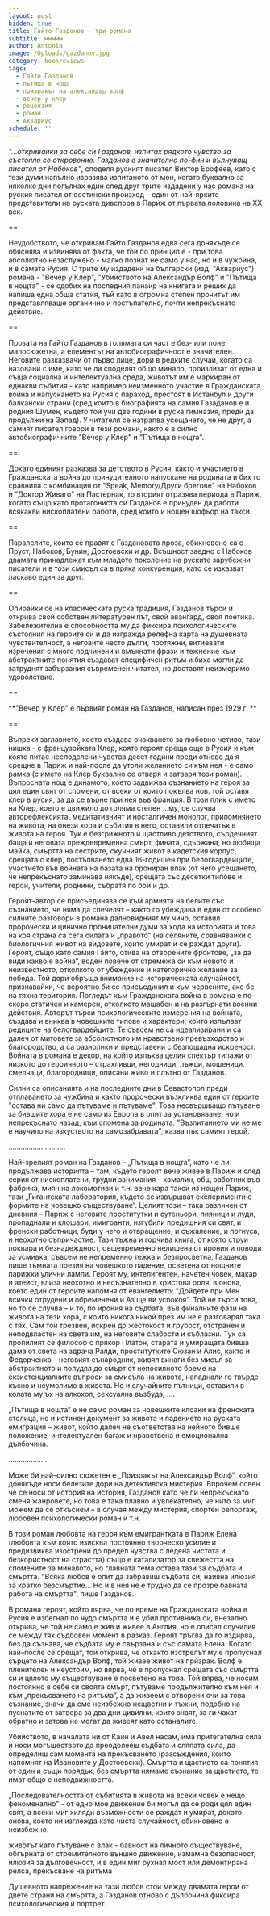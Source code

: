 ```yaml
---
layout: post
hidden: true
title: Гайто Газданов - три романа
subtitle: ммммм
author: Antonia
image: /Uploads/gazdanov.jpg
category: bookreviews
tags:
  - Гайто Газданов
  - пътища в ноща
  - призракът на александър волф
  - вечер у клер
  - рецензия
  - роман
  - Аквариус
schedule: ''
---
```

_"...откривайки за себе си Газданов, изпитах рядкото чувство за състояло се откровение. Газданов е значително по-фин и вълнуващ писател от Набоков"_, споделя руският писател Виктор Ерофеев, като с тези думи напълно изразява изпитаното от мен, когато буквално за няколко дни погълнах един след друг трите издадени у нас романа на руския писател от осетински произход – един от най-ярките представители на руската диаспора в Париж от първата половина на XX век. 

\==

Неудобството, че откривам Гайто Газданов едва сега донякъде се обяснява и извинява от факта, че той по принцип е - при това абсолютно незаслужено - малко познат не само у нас, но и в чужбина, и в самата Русия. С трите му издадени на български (изд. "Аквариус") романа - "Вечер у Клер", "Убийството на Александър Волф" и "Пътища в нощта" - се сдобих на последния панаир на книгата и реших да напиша една обща статия, тъй като в огромна степен прочитът им представляваше органично и постъпателно, почти непрекъснато действие. 

\==

Прозата на Гайто Газданов в голямата си част е без- или поне малосюжетна, а елементът на автобиографичност е значителен. Неговите разказвачи от първо лице, дори в редките случаи, когато са назовани с име, като че ли споделят общо минало, произлизат от една и съща социална и интелектуална среда, животът им е маркиран от еднакви събития - като например неизменното участие в Гражданската война и напускането на Русия с параход, престоят в Истанбул и други балкански страни (сред които в биографията на самия Газаданов е и родния Шумен, където той учи две години в руска гимназия, преди да продължи на Запад). У читателя се натрапва усещането, че не друг, а самият писател говори в тези романи, както е в силно автобиографичните "Вечер у Клер" и "Пътища в нощта". 

\==

Докато единият разказва за детството в Русия, както и участието в Гражданската война до принудителното напускане на родината и бих го сравнила с комбинация от "Speak, Memory/Други брегове" на Набоков и "Доктор Живаго" на Пастернак, то вторият отразява периода в Париж, когато също като протагониста си Газданов е принуден да работи всякакви нископлатени работи, сред които и нощен шофьор на такси. 

\==

Паралелите, които се правят с Газдановата проза, обикновено са с Пруст, Набоков, Бунин, Достоевски и др. Всъщност заедно с Набоков двамата принадлежат към младото поколение на руските зарубежни писатели и в този смисъл са в пряка конкуренция, като се изказват ласкаво един за друг. 

\==

Опирайки се на класическата руска традиция, Газданов търси и открива свой собствен литературен път, свой авангард, своя поетика. Забележителна е способността му да фиксира психологическите състояния на героите си и да изгражда релефна карта на душевната чувствителност, а неговите често дълги, протяжни, витиевати изречения с много подчинени и вмъкнати фрази и тежнение към абстрактните понятия създават специфичен ритъм и биха могли да затруднят забързания съвременен читател, но доставят неизмеримо удоволствие.

\==

**"Вечер у Клер" е първият роман на Газданов, написан през 1929 г. **

\==

Въпреки заглавието, което създава очакването за любовно четиво, тази нишка - с французойката Клер, която героят среща още в Русия и към която питае несподелени чувства десет години преди отново да я срещне в Париж и най-после да утоли желанието си към нея - е само рамка (с името на Клер буквално се отваря и затваря този роман). Въпросната нощ е динамото, което задвижва съзнанието на героя за цял един свят от спомени, от всеки от които покълва нов. той оставя клер в русия, за да се върне при нея във франция. В този плик с името на Клер, което е движило до голяма степен ...му, се случва авторефлексията, медитативният и носталгичен монолог, припомнянето на живота, на онези хора и събития в него, оставили отпечатък в живота на героя. Тук е безгрижното и щастливо детството, сърдечният баща и неговата преждевременна смърт, фината, сдържана, но любяща майка, смъртта на сестрите, скучният живот в кадетския корпус, срещата с клер, постъпването едва 16-годишен при белогвардейците, участието във войната на базата на брониран влак (от него усещането, че непрекъснато заминава някъде), срещата със десетки типове и герои, учители, роднини, събратя по бой и др. 

Героят–автор се присъединява се към армията на белите със съзнанието, че няма да спечелят – както го убеждава в един от особено силните разговори в романа далновидният му чичо, оставил пророчески и цинично проницателни думи за хода на историята и това на коя страна са сега силата и „правото“ (на селяните, сравнявайки с биологичния живот на видовете, които умират и се раждат други). Героят, също като самия Гайто, отива на отворените фронтове, „за да види какво е война“, воден повече от стремежа си към новото и неизвестното, отколкото от убеждение и категорично желание за победа. Той дори обръща внимание на историческата случайност, признавайки, че вероятно би се присъединил и към червените, ако бе на тяхна територия. Погледът към Гражданската война в романа е по-скоро статичен и камерен, отколкото мащабен и на разгърнати военни действия. Авторът търси психологическите измерения на войната, създава и вниква в човешките типове и характери, които изпълват редиците на белогвардейците. Те съвсем не са идеализирани и са далеч от митовете за абсолютното им нравствено превъзходство и благородство, а са разнолики и представени с безпощадна искреност. Войната в романа е декор, на който изпъква целия спектър типажи от низкото до героичното – страхливци, негодници, лъжци, мошеници, смелчаци, благородници, описани живо и плътно от Газданов.

Силни са описанията и на последните дни в Севастопол преди отплаването за чужбина и както пророчески възкликва един от героите "остава ни само да пътуваме и пътуваме". Това несвършващо пътуване за бившите хора е не само из Европа в опит за установяване, но и непрекъснато назад, към спомена за родината. "Възпитанието ми не ме е научило на изкуството на самозабравата", казва пък самият герой.

............................

Най–зрелият роман на Газданов – „Пътища в нощта“, като че ли продължава историята – там, където героят вече живее в Париж и след серия от нископлатени, трудни занимания – хамалин, общ работник във фабрика, мияч на локомотиви и т.н. вече кара такси из нощен Париж, тази  „Гигантската лаборатория, където се извършват експерименти с формите на човешко съществуване“. Целият този – така различен от дневния – Париж с неговите проститутки и сутеньори, пияници и луди, пропаднали и клошари, имигранти, изгубили предишния си свят, и френски работници, буди у него и отвращение, и съжаление, и погнуса, и неохотно съпричастие. Тази тъжна и горчива книга, от която струи поквара и безнадеждност, същевременно нелишена от ирония и поводи за усмивка, съвсем не непременно тежка и безпросветна, Газданов пише тъмната поезия на човешкото падение, осветена от нощните парижки улични лампи. Героят му, интелигентен, начетен човек, макар и атеист, влиза неохотно и несъзнателно в христова роля, в онова, което един от героите напомня от евангелието: "Дойдете при Мен всички отрудени и обременени и Аз ще ви успокоя". Той не търси това, но то се случва – и то, по ирония на съдбата, във финалните фази на живота на тези хора, с които никога никой през им не е разговарял така с тях. Сам той трезвен, искрен до жестокост и грубост, отстранен и неподвластен на света им, на неговите слабости и съблазни. Тук са пропилият се философ с прякор Платон, старата и умиращата бивша дама от света на здрача Ралди, проститутките Сюзан и Алис, както и Федорченко – неговият сънародник, живял винаги без мисъл за абстрактното и полудял до смърт от непосилното бреме на екзистенциалните въпроси за смисъла на живота, нападнали го твърде късно и неумолимо в живота. Но и случайните пътници, оставили в колата му ъх на алкохол, сексуална възбуда, ….

„Пътища в нощта“ е не само роман за човешките клоаки на френската столица, но и истинен документ за живота и падението на руската емиграция – живот, който далеч не съответства на нейното бивше положение, интелектуален багаж и нравствена и емоционална дълбочина. 

...................

Може би най–силно сюжетен е „Призракът на Александър Волф“, който донякъде носи белезите дори на детективска мистерия. Впрочем освен че се носи от история на история, Газданов като че ли непрекъснато сменя жанровете, но това е така плавно и увлекателно, че нито за миг можем да се откъснем – в случая между мистерия, спортен репортаж, любовен психологически роман и т.н.

В този роман любовта на героя към емигрантката в Париж Елена (любовта към която изисква постоянно творческо усилие и предизвиква изострени до предел чувства с ледена чистота и безкористност на страстта) също е катализатор за свежестта на спомените за миналото, но главната тема остава тази за съдбата и смъртта. "Всяка любов е опит да забравиш съдбата си, наивна илюзия за кратко безсмъртие... Но и в нея не е трудно да се прозре бавната работа на смъртта", пише Газданов.

В романа героят, който вярва, че по време на Гражданската война в Русия е избегнал по чудо смъртта и е убил противника си, внезапно открива, че той не само е жив и живее в Англия, но е описал случилия се между тях съдбовен момент в разказ. Героят тръгва да го издирва, без да съзнава, че съдбата му е свързана и със самата Елена. Когато най–после се срещат, той открива, че откакто изстрелът му е пропуснал сърцето на Александър Волф, той живее живот на призрак. Волф е пленителен и неустоим, но вярва, че е пропуснал срещата със смъртта си и цялото му съществуване е посветено на това. Той вярва, че носим постоянно в себе си своята смърт, пътуваме продължително към нея и към „прекъсването на ритъма“, а да живеем с отворени очи за това съзнание, значи да сме неизбежно нещастни и тъжни, подобно на пуснатите от затвора за два дни цивилни, които знаят, за ги чакат обратно и затова не могат да живеят като останалите. 

Убийството, в началата ни от Каин и Авел насам, има притегателна сила и носи могъществото да преодолееш съдбата и сляпата сила, да определиш сам момента на прекъсването (разсъждения, които напомнят на Ивановите у Достоевски). Смъртта и щастието са понятия от един и същи порядък, без смъртта нямаме съзнание за щастието, те имат общо с неподвижността.

„Последователността от събитията в живота на всеки човек е нещо феноменално" - от едно мое движение би могъл да се роди цял един свят, а всеки миг хиляди възможности се раждат и умират, докато онова, което ни изглежда като чиста случайност, обикновено е неизбежно.

животът като пътуване с влак - бавност на личното съществуване, обгърната от стремителното външно движение, измамна безопасност, илюзия за дълговечност, и в един миг рухнал мост или демонтирана релса, прекъсване на ритъма

Душевното напрежение на тази любов стои между двамата герои от двете страни на смъртта, а Газданов отново с дълбочина фиксира психологическия й портрет.
